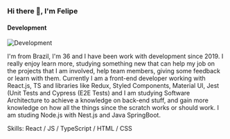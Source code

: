 ### Hi there 👋, I'm Felipe
#### Development
![Development](https://encrypted-tbn0.gstatic.com/images?q=tbn:ANd9GcTMSZYgLiQeBKuwaOSCGVYBlwFfqv4JDIBrBUNRjuKRjYrQPLqdscCvLX8KwkqInJCWyg&usqp=CAU)

I'm from Brazil, I'm 36 and I have been work with development since 2019.
I really enjoy learn more, studying something new that can help my job on the projects that I am involved, help team members, giving some feedback or learn with them.
Currently I am a front-end developer working with React.js, TS and libraries like Redux, Styled Components, Material UI, Jest (Unit Tests and Cypress (E2E Tests) and I am studying Software Architecture to achieve a knowledge on back-end stuff, and gain more knowledge on how all the things since the scratch works or should work.
I am studing Node.js with Nest.js and Java SpringBoot.


Skills: React / JS / TypeScript / HTML / CSS
